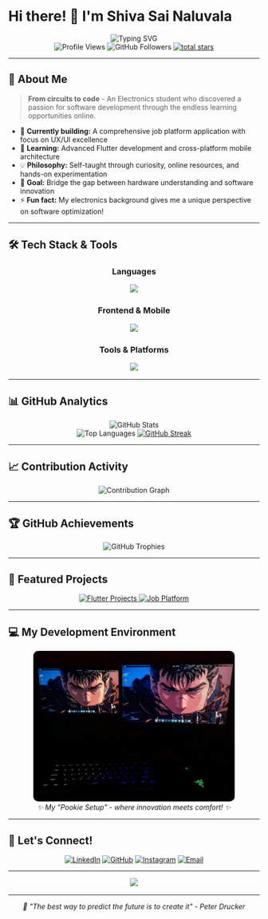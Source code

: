 
# Hi there! 👋 I'm Shiva Sai Naluvala

<div align="center">
  <img src="https://readme-typing-svg.demolab.com?font=Fira+Code&weight=600&size=28&duration=4000&pause=1000&color=00D4FF&center=true&vCenter=true&width=600&lines=Electronics+Student;Software+Developer;Flutter+Enthusiast;Building+Amazing+Apps" alt="Typing SVG" />
</div>

<div align="center">
  <img src="https://komarev.com/ghpvc/?username=chitti-a7r4&label=Profile%20views&color=00D4FF&style=flat" alt="Profile Views" />
  <img src="https://img.shields.io/github/followers/chitti-a7r4?label=Followers&style=flat&color=00D4FF" alt="GitHub Followers" />
  <a href="https://github.com/chitti-a7r4?tab=repositories&sort=stargazers">
    <img alt="total stars" title="Total stars on GitHub" src="https://custom-icon-badges.demolab.com/github/stars/chitti-a7r4?color=00D4FF&style=flat&labelColor=1C1E22&logo=star"/>
  </a>
</div>

---

## 🚀 About Me

> **From circuits to code** - An Electronics student who discovered a passion for software development through the endless learning opportunities online.

- 🔭 **Currently building:** A comprehensive job platform application with focus on UX/UI excellence
- 🌱 **Learning:** Advanced Flutter development and cross-platform mobile architecture
- 💡 **Philosophy:** Self-taught through curiosity, online resources, and hands-on experimentation
- 🎯 **Goal:** Bridge the gap between hardware understanding and software innovation
- ⚡ **Fun fact:** My electronics background gives me a unique perspective on software optimization!

---

## 🛠️ Tech Stack & Tools

<div align="center">

### Languages
<img src="https://skillicons.dev/icons?i=c,java,python,dart" />

### Frontend & Mobile
<img src="https://skillicons.dev/icons?i=flutter,css,html" />

### Tools & Platforms
<img src="https://skillicons.dev/icons?i=git,github,linux,mysql,figma,photoshop,vscode" />

</div>

---

## 📊 GitHub Analytics
<div align="center"> <img width="49%" src="https://github-readme-stats.vercel.app/api?username=chitti-a7r4&show_icons=true&theme=tokyonight&hide_border=true&count_private=true" alt="GitHub Stats" /></a> </div> <div align="center"> <img width="49%" src="https://github-readme-stats.vercel.app/api/top-langs/?username=chitti-a7r4&layout=compact&theme=tokyonight&hide_border=true&langs_count=8" alt="Top Languages" /> 
 <a href="https://github-readme-streak-stats.herokuapp.com/?user=chitti-a7r4&theme=tokyonight&hide_border=true"> <img width="60%" src="https://github-readme-streak-stats.herokuapp.com/?user=chitti-a7r4&theme=tokyonight&hide_border=true" alt="GitHub Streak" /> </a></div>

---

## 📈 Contribution Activity

<div align="center">
  <img width="100%" src="https://github-readme-activity-graph.vercel.app/graph?username=chitti-a7r4&bg_color=1a1b27&color=70a5fd&line=70a5fd&point=ffffff&area=true&hide_border=true" alt="Contribution Graph" />
</div>

---

## 🏆 GitHub Achievements

<div align="center">
  <img src="https://github-profile-trophy.vercel.app/?username=chitti-a7r4&theme=tokyonight&no-frame=true&no-bg=true&margin-w=4" alt="GitHub Trophies" />
</div>

---

## 🌟 Featured Projects

<div align="center">
  <a href="https://github.com/chitti-a7r4/giveit-away">
    <img src="https://github-readme-stats.vercel.app/api/pin/?username=chitti-a7r4&repo=giveit-away&theme=tokyonight&hide_border=true" alt="Flutter Projects" />
  </a>
  <a href="https://github.com/chitti-a7r4/Nehu-wifi-auto-login">
    <img src="https://github-readme-stats.vercel.app/api/pin/?username=chitti-a7r4&repo=Nehu-wifi-auto-login&theme=tokyonight&hide_border=true" alt="Job Platform" />
  </a>
</div>

---

## 💻 My Development Environment

<div align="center">
  <a href="https://raw.githubusercontent.com/chitti-a7r4/website/refs/heads/main/pookie.jpg">
    <img src="https://raw.githubusercontent.com/chitti-a7r4/website/refs/heads/main/pookie.jpg" alt="My Pookie Setup" style="border-radius: 10px; max-width: 80%; height: auto;" />
  </a>
  <br />
  <i>✨ My "Pookie Setup" - where innovation meets comfort! ✨</i>
</div>

---

## 🤝 Let's Connect!

<div align="center">
  
  [![LinkedIn](https://img.shields.io/badge/LinkedIn-0077B5?style=for-the-badge&logo=linkedin&logoColor=white)](https://www.linkedin.com/in/shivasainaluvala/)
  [![GitHub](https://img.shields.io/badge/GitHub-100000?style=for-the-badge&logo=github&logoColor=white)](https://github.com/chitti-a7r4)
  [![Instagram](https://img.shields.io/badge/Instagram-E4405F?style=for-the-badge&logo=instagram&logoColor=white)](https://instagram.com/just_chitti)
  [![Email](https://img.shields.io/badge/Email-D14836?style=for-the-badge&logo=gmail&logoColor=white)](mailto:shivasainaluvala@gmail.com)

</div>

---

<div align="center">
  <img src="https://capsule-render.vercel.app/api?type=waving&color=gradient&height=100&section=footer&text=Thanks%20for%20visiting!&fontSize=24&fontAlignY=70&animation=twinkling" width="100%" />
</div>

---

<div align="center">
  <i>💫 "The best way to predict the future is to create it" - Peter Drucker</i>
</div>
